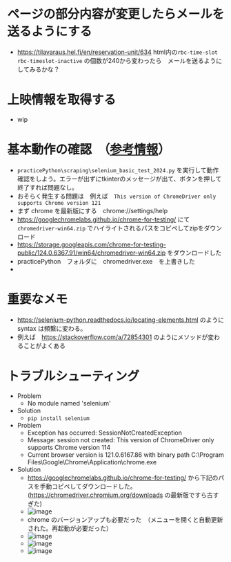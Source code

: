 <link rel="stylesheet" type="text/css" href="/assets/css/styles.css" />

# ページの部分内容が変更したらメールを送るようにする
* https://tilavaraus.hel.fi/en/reservation-unit/634 html内の`rbc-time-slot rbc-timeslot-inactive` の個数が240から変わったら　メールを送るようにしてみるかな？

# 上映情報を取得する
* wip

# 基本動作の確認　（[参考情報](https://qiita.com/tomomi-kawashita/items/1a1e03d5ee590823b92e)）
* `practicePython\scraping\selenium_basic_test_2024.py` を実行して動作確認をしよう。エラーが出ずにtkinterのメッセージが出て、ボタンを押して終了すれば問題なし。
* おそらく発生する問題は　例えば　`This version of ChromeDriver only supports Chrome version 121`
* まず chrome を最新版にする　chrome://settings/help
* https://googlechromelabs.github.io/chrome-for-testing/ にて　`chromedriver-win64.zip` でハイライトされるパスをコピペしてzipをダウンロード
* https://storage.googleapis.com/chrome-for-testing-public/124.0.6367.91/win64/chromedriver-win64.zip をダウンロードした
* practicePython　フォルダに　chromedriver.exe　を上書きした
* 

# 重要なメモ
* https://selenium-python.readthedocs.io/locating-elements.html のように syntax は頻繫に変わる。
* 例えば　https://stackoverflow.com/a/72854301 のようにメソッドが変わることがよくある

# トラブルシューティング
* Problem
  * No module named 'selenium'
* Solution
  * `pip install selenium`
* Problem
  * Exception has occurred: SessionNotCreatedException
  * Message: session not created: This version of ChromeDriver only supports Chrome version 114
  * Current browser version is 121.0.6167.86 with binary path C:\Program Files\Google\Chrome\Application\chrome.exe
* Solution
  * https://googlechromelabs.github.io/chrome-for-testing/ から下記のパスを手動コピペしてダウンロードした。 (https://chromedriver.chromium.org/downloads の最新版ですら古すぎた)
  * ![image](https://github.com/jamad/jamad.github.io/assets/949913/8957289a-ae1b-4925-8ee8-9c7d1562ff15)
  * chrome のバージョンアップも必要だった　（メニューを開くと自動更新された。再起動が必要だった）
  * ![image](https://github.com/jamad/jamad.github.io/assets/949913/6194ca6c-5c55-421a-b92a-cbb1e4db462a)
  * ![image](https://github.com/jamad/jamad.github.io/assets/949913/de0cb40e-2ca7-4252-bc67-3f2a5603f77b)
  * ![image](https://github.com/jamad/jamad.github.io/assets/949913/71f413e4-bab6-4fce-9398-f1fa52d2e624)


